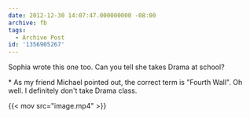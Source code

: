 ```yaml
---
date: 2012-12-30 14:07:47.000000000 -08:00
archive: fb
tags: 
  - Archive Post
id: '1356905267'
---
```


Sophia wrote this one too. Can you tell she takes Drama at school?

\* As my friend Michael pointed out, the correct term is "Fourth Wall". Oh well. I definitely don't take Drama class.

{{< mov src="image.mp4" >}}
